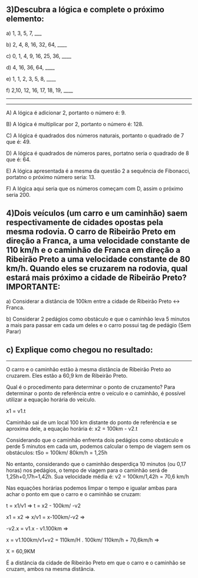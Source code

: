 3)Descubra a lógica e complete o próximo elemento:
-------------------------------------------------------------------------------------------
a) 1, 3, 5, 7, ___

b) 2, 4, 8, 16, 32, 64, ____

c) 0, 1, 4, 9, 16, 25, 36, ____

d) 4, 16, 36, 64, ____

e) 1, 1, 2, 3, 5, 8, ____

f) 2,10, 12, 16, 17, 18, 19, ____

-------------------------------------------------------------------------------------------
-------------------------------------------------------------------------------------------
A) A lógica é adicionar 2, portanto o número é: 9.

B) A lógica é multiplicar por 2, portanto o número é: 128.

C) A lógica é quadrados dos números naturais, portanto o quadrado de 7 que é: 49.

D) A lógica é quadrados de números pares, portatno seria o quadrado de 8 que é: 64.

E) A lógica apresentada é a mesma da questão 2 a sequência de Fibonacci, portatno o próximo número seria: 13.

F) A lógica aqui seria que os números começam com D, assim o próximo seria 200.



4)Dois veículos (um carro e um caminhão) saem respectivamente de cidades opostas pela mesma rodovia. O carro de Ribeirão Preto em direção a Franca,
a uma velocidade constante de 110 km/h e o caminhão de Franca em direção a Ribeirão Preto a uma velocidade constante de 80 km/h. Quando eles se cruzarem na rodovia,
qual estará mais próximo a cidade de Ribeirão Preto?
IMPORTANTE:
-------------------------------------------------------------------------------------------
a) Considerar a distância de 100km entre a cidade de Ribeirão Preto <-> Franca.

b) Considerar 2 pedágios como obstáculo e que o caminhão leva 5 minutos a mais para passar em cada um deles e o carro possui tag de pedágio (Sem Parar)

c) Explique como chegou no resultado:
-------------------------------------------------------------------------------------------
-------------------------------------------------------------------------------------------
O carro e o caminhão estão à mesma distância de Ribeirão Preto ao cruzarem. Eles estão a 60,9 km de Ribeirão Preto.

Qual é o procedimento para determinar o ponto de cruzamento?
Para determinar o ponto de referência entre o veículo e o caminhão, é possível utilizar a equação horária do veículo.

x1 = v1.t

Caminhão sai de um local 100 km distante do ponto de referência e se aproxima dele, a equação horária é:
x2 = 100km - v2.t


Considerando que o caminhão enfrenta dois pedágios como obstáculo e perde 5 minutos em cada um, podemos calcular o tempo de viagem sem os obstáculos:
tSo = 100km/ 80km/h = 1,25h


No entanto, considerando que o caminhão desperdiça 10 minutos (ou 0,17 horas) nos pedágios, o tempo de viagem para o caminhão será de 1,25h+0,17h=1,42h. Sua velocidade média é:
v2 = 100km/1,42h = 70,6 km/h


Nas equações horárias podemos limpar o tempo e igualar ambas para achar o ponto em que o carro e o caminhão se cruzam:

t = x1/v1  =>  t = x2 - 100km/ -v2

x1 = x2 => x/v1 = x-100km/-v2  =>

-v2.x = v1.x - v1.100km  =>

x = v1.100km/v1+v2 = 110km/H . 100km/ 110km/h + 70,6km/h  =>

X = 60,9KM

É a distância da cidade de Ribeirão Preto em que o carro e o caminhão se cruzam, ambos na mesma distância.
